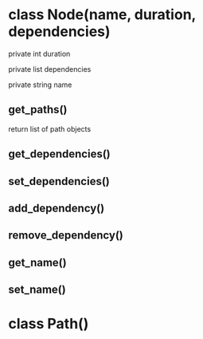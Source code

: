 # class Node(name, duration, dependencies)

private int duration

private list dependencies

private string name

## get_paths()
return list of path objects

## get_dependencies()

## set_dependencies()

## add_dependency()

## remove_dependency()

## get_name()

## set_name()

# class Path()
